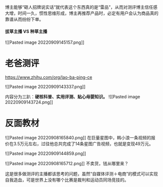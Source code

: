 博主能够“砸人招牌说实话”就代表这个东西真的是“雷品”，从而对测评博主信任感大增，时间一久，惯性思维形成，博主再推荐产品时，必定有用户会认为商品真的靠谱从而纷纷下单。

#### 拔草主播 VS 种草主播
![[Pasted image 20220909145157.png]]


# 老爸测评 
https://www.zhihu.com/org/lao-ba-ping-ce

![[Pasted image 20220909143337.png]]

内容分为三趴：**硬核科普、实用评测、贴心母婴知识。**
![[Pasted image 20220909143724.png]]


# 反面教材
![[Pasted image 20220908165840.png]]
在巨量星图中，韩小浪一条视频的报价在3.5万元左右，过往他总共完成了14条星图广告视频，也就是变现49万元。

![[Pasted image 20220909144859.png]]

![[Pasted image 20220908165712.png]]
不卖货，钱从哪里来？

这是很多做测评的主播都该思考的问题，虽然“自媒体评测＋电商”的模式可以实现自我造血，可是世界上没有哪个比赛是裁判和运动员同场竞技的。
